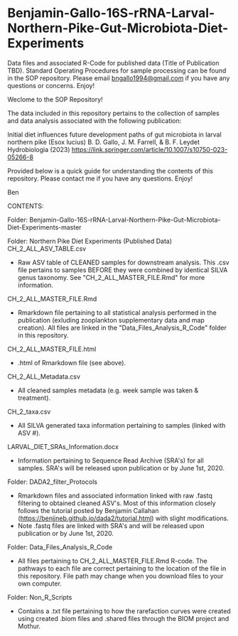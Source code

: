 # Benjamin-Gallo-16S-rRNA-Larval-Northern-Pike-Gut-Microbiota-Diet-Experiments
Data files and associated R-Code for published data (Title of Publication TBD). Standard Operating Procedures for sample processing can be found in the SOP repository. Please email bngallo1994@gmail.com if you have any questions or concerns. Enjoy!


Weclome to the SOP Repository!

The data included in this repository pertains to the collection of samples and data analysis associated with the following publication:

Initial diet influences future development paths of gut microbiota in larval northern pike (Esox lucius)
B. D. Gallo, J. M. Farrell, & B. F. Leydet
Hydrobiologia (2023)
https://link.springer.com/article/10.1007/s10750-023-05266-8

Provided below is a quick guide for understanding the contents of this repository. Please contact me if you have any questions. Enjoy!

Ben


CONTENTS:

Folder: Benjamin-Gallo-16S-rRNA-Larval-Northern-Pike-Gut-Microbiota-Diet-Experiments-master

Folder: Northern Pike Diet Experiments (Published Data)
CH_2_ALL_ASV_TABLE.csv
  - Raw ASV table of CLEANED samples for downstream analysis. This .csv file pertains to samples BEFORE they were combined by identical SILVA genus taxonomy. See "CH_2_ALL_MASTER_FILE.Rmd" for more information.

CH_2_ALL_MASTER_FILE.Rmd
  - Rmarkdown file pertaining to all statistical analysis performed in the publication (exluding zooplankton supplementary data and map creation). All files are linked in the "Data_Files_Analysis_R_Code" folder in this repository.

CH_2_ALL_MASTER_FILE.html
  - .html of Rmarkdown file (see above).

CH_2_ALL_Metadata.csv
  - All cleaned samples metadata (e.g. week sample was taken & treatment).

CH_2_taxa.csv
  - All SILVA generated taxa information pertaining to samples (linked with ASV #).

LARVAL_DIET_SRAs_Information.docx
  - Information pertaining to Sequence Read Archive (SRA's) for all samples. SRA's will be released upon publication or by June 1st, 2020.

Folder: DADA2_filter_Protocols
  - Rmarkdown files and associated information linked with raw .fastq filtering to obtained cleaned ASV's. Most of this information closely follows the tutorial posted by Benjamin Callahan (https://benjjneb.github.io/dada2/tutorial.html) with slight modifications.
  - Note .fastq files are linked with SRA's and will be released upon publication or by June 1st, 2020.

Folder: Data_Files_Analysis_R_Code
  - All files pertaining to CH_2_ALL_MASTER_FILE.Rmd R-code. The pathways to each file are correct pertaining to the location of the file in this repository. File path may change when you download files to your own computer.
 
Folder: Non_R_Scripts
  - Contains a .txt file pertaining to how the rarefaction curves were created using created .biom files and .shared files through the BIOM project and Mothur.


